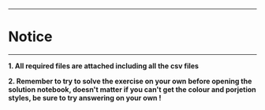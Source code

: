 ___
# Notice
___

**1. All required files are attached including all the csv files**

**2. Remember to try to solve the exercise on your own before opening the solution notebook, doesn't matter if you can't get the colour and porjetion styles, be sure to try answering on your own !**

